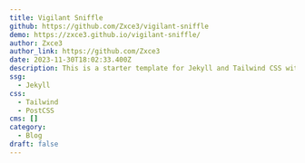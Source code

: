 ```yaml
---
title: Vigilant Sniffle
github: https://github.com/Zxce3/vigilant-sniffle
demo: https://zxce3.github.io/vigilant-sniffle/
author: Zxce3
author_link: https://github.com/Zxce3
date: 2023-11-30T18:02:33.400Z
description: This is a starter template for Jekyll and Tailwind CSS with Daisy UI.
ssg:
  - Jekyll
css:
  - Tailwind
  - PostCSS
cms: []
category:
  - Blog
draft: false
---
```

